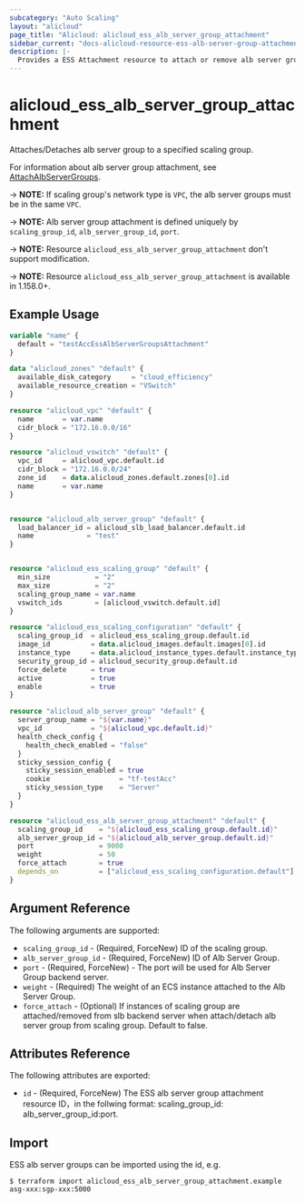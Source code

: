 ```yaml
---
subcategory: "Auto Scaling"
layout: "alicloud"
page_title: "Alicloud: alicloud_ess_alb_server_group_attachment"
sidebar_current: "docs-alicloud-resource-ess-alb-server-group-attachment"
description: |-
  Provides a ESS Attachment resource to attach or remove alb server group.
---
```


# alicloud\_ess\_alb\_server\_group\_attachment

Attaches/Detaches alb server group to a specified scaling group.

For information about alb server group attachment, see [AttachAlbServerGroups](https://www.alibabacloud.com/help/en/doc-detail/266800.html).

-> **NOTE:** If scaling group's network type is `VPC`, the alb server groups must be in the same `VPC`.

-> **NOTE:** Alb server group attachment is defined uniquely by `scaling_group_id`, `alb_server_group_id`, `port`.

-> **NOTE:** Resource `alicloud_ess_alb_server_group_attachment` don't support modification.

-> **NOTE:** Resource `alicloud_ess_alb_server_group_attachment` is available in 1.158.0+.

## Example Usage

```terraform
variable "name" {
  default = "testAccEssAlbServerGroupsAttachment"
}

data "alicloud_zones" "default" {
  available_disk_category     = "cloud_efficiency"
  available_resource_creation = "VSwitch"
}

resource "alicloud_vpc" "default" {
  name       = var.name
  cidr_block = "172.16.0.0/16"
}

resource "alicloud_vswitch" "default" {
  vpc_id     = alicloud_vpc.default.id
  cidr_block = "172.16.0.0/24"
  zone_id    = data.alicloud_zones.default.zones[0].id
  name       = var.name
}


resource "alicloud_alb_server_group" "default" {
  load_balancer_id = alicloud_slb_load_balancer.default.id
  name             = "test"
}


resource "alicloud_ess_scaling_group" "default" {
  min_size           = "2"
  max_size           = "2"
  scaling_group_name = var.name
  vswitch_ids        = [alicloud_vswitch.default.id]
}

resource "alicloud_ess_scaling_configuration" "default" {
  scaling_group_id  = alicloud_ess_scaling_group.default.id
  image_id          = data.alicloud_images.default.images[0].id
  instance_type     = data.alicloud_instance_types.default.instance_types[0].id
  security_group_id = alicloud_security_group.default.id
  force_delete      = true
  active            = true
  enable            = true
}

resource "alicloud_alb_server_group" "default" {
  server_group_name = "${var.name}"
  vpc_id            = "${alicloud_vpc.default.id}"
  health_check_config {
    health_check_enabled = "false"
  }
  sticky_session_config {
    sticky_session_enabled = true
    cookie                 = "tf-testAcc"
    sticky_session_type    = "Server"
  }
}

resource "alicloud_ess_alb_server_group_attachment" "default" {
  scaling_group_id    = "${alicloud_ess_scaling_group.default.id}"
  alb_server_group_id = "${alicloud_alb_server_group.default.id}"
  port                = 9000
  weight              = 50
  force_attach        = true
  depends_on          = ["alicloud_ess_scaling_configuration.default"]
}

```

## Argument Reference

The following arguments are supported:

* `scaling_group_id` - (Required, ForceNew) ID of the scaling group.
* `alb_server_group_id` - (Required, ForceNew) ID of Alb Server Group.
* `port` - (Required, ForceNew) - The port will be used for Alb Server Group backend server.
* `weight` - (Required) The weight of an ECS instance attached to the Alb Server Group.
* `force_attach` - (Optional) If instances of scaling group are attached/removed from slb backend server when attach/detach alb
  server group from scaling group. Default to false.

## Attributes Reference

The following attributes are exported:

* `id` - (Required, ForceNew) The ESS alb server group attachment resource ID，in the follwing format: scaling_group_id:
  alb_server_group_id:port.

## Import

ESS alb server groups can be imported using the id, e.g.

```shell
$ terraform import alicloud_ess_alb_server_group_attachment.example asg-xxx:sgp-xxx:5000 
```
